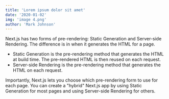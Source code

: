 ```yaml
---
title: 'Lorem ipsum dolor sit amet'
date: '2020-01-02'
img: 'image 4.png'
author: 'Mark Johnson'
---
```


Next.js has two forms of pre-rendering: Static Generation and Server-side Rendering. The difference is in when it generates the HTML for a page.

- Static Generation is the pre-rendering method that generates the HTML at build time. The pre-rendered HTML is then reused on each request.
- Server-side Rendering is the pre-rendering method that generates the HTML on each request.

Importantly, Next.js lets you choose which pre-rendering form to use for each page. You can create a "hybrid" Next.js app by using Static Generation for most pages and using Server-side Rendering for others.